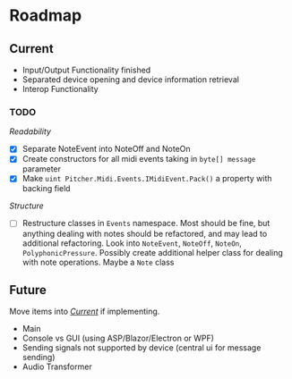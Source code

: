 # Roadmap

## Current 

- Input/Output Functionality finished
- Separated device opening and device information retrieval
- Interop Functionality

### TODO

*Readability*
- [x] Separate NoteEvent into NoteOff and NoteOn
- [x] Create constructors for all midi events taking in `byte[] message` parameter
- [x] Make `uint Pitcher.Midi.Events.IMidiEvent.Pack()` a property with backing field

*Structure*
- [ ] Restructure classes in `Events` namespace. Most should be fine, but anything dealing with
      notes should be refactored, and may lead to additional refactoring. Look into `NoteEvent`,
      `NoteOff`, `NoteOn`, `PolyphonicPressure`. Possibly create additional helper class for
      dealing with note operations. Maybe a `Note` class 

## Future

Move items into [*Current*](#Current) if implementing.

- Main
- Console vs GUI (using ASP/Blazor/Electron or WPF)
- Sending signals not supported by device (central ui for message sending)
- Audio Transformer